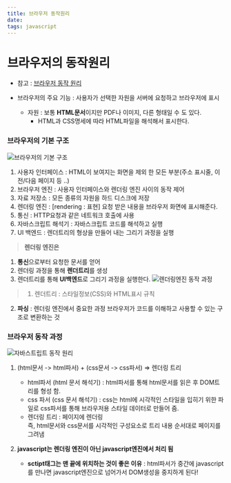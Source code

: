 ```yaml
---
title: 브라우저 동작원리
date: 
tags: javascript
---
```


# 브라우저의 동작원리
- 참고 : [브라우저 동작 원리](http://d2.naver.com/helloworld/59361)

- 브라우저의 주요 기능 : 사용자가 선택한 자원을 서버에 요청하고 브라우저에 표시
    - 자원 : 보통 **HTML문서**이지만 PDF나 이미지, 다른 형태일 수 도 있다.
        - HTML과 CSS명세에 따라 HTML파일을 해석해서 표시한다.

### 브라우저의 기본 구조
![브라우저의 기본 구조](https://d2.naver.com/content/images/2015/06/helloworld-59361-1.png)

1. 사용자 인터페이스 : HTML이 보여지는 화면을 제외 한 모든 부분(주소 표시줄, 이전/다음 페이지 등 ..)
2. 브라우저 엔진 : 사용자 인터페이스와 렌더링 엔진 사이의 동작 제어
3. 자료 저장소 : 모든 종류의 자원을 하드 디스크에 저장
4. 렌더링 엔진 : [rendering : 표현] 요청 받은 내용을 브라우저 화면에 표시해준다.
5. 통신 : HTTP요청과 같은 네트워크 호출에 사용
6. 자바스크립트 해석기 : 자바스크립트 코드를 해석하고 실행
7. UI 백엔드 : 렌더트리의 형상을 만들어 내는 그리기 과정을 실행

> **렌더링 엔진은** 
  1. **통신**으로부터 요청한 문서를 얻어 
  2. 렌더링 과정을 통해 **렌더트리**를 생성
  3. 렌더트리를 통해 **UI백엔드**로 그리기 과정을 실행한다.
![렌더링엔진 동작 과정](https://d2.naver.com/content/images/2015/06/helloworld-59361-2.png) 
> 1. 렌더트리 : 스타일정보(CSS)와 HTML표시 규칙
  2. **파싱** : 렌더링 엔진에서 중요한 과정
                브라우저가 코드를 이해하고 사용할 수 있는 구조로 변환하는 것 


### **브라우저 동작 과정**
![자바스트립트 동작 원리](https://d2.naver.com/content/images/2015/06/helloworld-59361-3.png)

1. (html문서 -> html파서) + (css문서 -> css파서) => 렌더링 트리

    - html파서 (html 문서 해석기) :
                 html파서를 통해 html문서를 읽은 후 DOM트리를 형성 함.
    - css 파서 (css 문서 해석기) : 
                 css는 html에 시각적인 스타일을 입히기 위한 파일로 css파서를 통해 브라우저용 스타일 데이터로 만들어 줌.
    - 렌더링 트리 : 페이지에 렌더링  
                즉, html문서와 css문서를 시각적인 구성요소로 트리 내용 순서대로 페이지를 그려냄

2. **javascript는 렌더링 엔진이 아닌 javascript엔진에서 처리 됨**
    - **sctipt태그는 맨 끝에 위치하는 것이 좋은 이유** : html파서가 중간에 javascript를 만나면 javascript엔진으로 넘어가서 DOM생성을 중지하게 된다!




